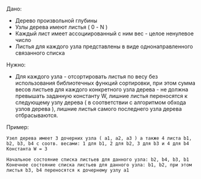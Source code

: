 Дано:

  - Дерево произвольной глубины
  - Узлы дерева имеют листья ( 0 - N )
  - Каждый лист имеет ассоциированный с ним вес - целое ненулевое число
  - Листья для каждого узла представлены в виде однонаправленного связанного списка

Нужно:
  - Для каждого узла - отсортировать листья по весу без использования библиотечных функций сортировки,
    при этом сумма весов листьев для каждого конкретного узла дерева - не должна превышать заданную константу W,
    лишние листья переносятся к следующему узлу дерева ( в соответствии с алгоритмом обхода узлов дерева ), лишние листья самого последнего узла дерева отбрасываются.

Пример:
   
    Узел дерева имеет 3 дочерних узла ( a1, a2, a3 ) а также 4 листа b1, b2, b3, b4 с соотв. весами: 1 для b1, 2 для b2, 3 для b3 и 4 для b4
    Константа W = 3
    
    Начальное состояние списка листьев для данного узла: b2, b4, b3, b1
    Конечное состояние списка листьев для данного узла: b1, b2, при этом листья b3, b4 переносятся к дочернему узлу a1